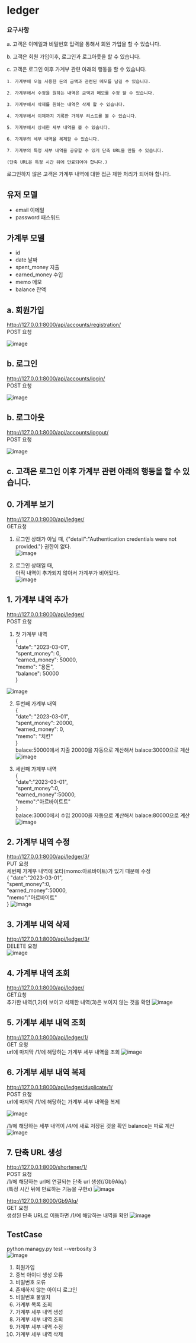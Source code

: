 # ledger


### 요구사항

a. 고객은 이메일과 비밀번호 입력을 통해서 회원 가입을 할 수 있습니다.

b. 고객은 회원 가입이후, 로그인과 로그아웃을 할 수 있습니다. 

c. 고객은 로그인 이후 가계부 관련 아래의 행동을 할 수 있습니다. 

    1. 가계부에 오늘 사용한 돈의 금액과 관련된 메모를 남길 수 있습니다. 
    
    2. 가계부에서 수정을 원하는 내역은 금액과 메모를 수정 할 수 있습니다. 
    
    3. 가계부에서 삭제를 원하는 내역은 삭제 할 수 있습니다. 
    
    4. 가계부에서 이제까지 기록한 가계부 리스트를 볼 수 있습니다. 
    
    5. 가계부에서 상세한 세부 내역을 볼 수 있습니다. 
    
    6. 가계부의 세부 내역을 복제할 수 있습니다.
    
    7. 가계부의 특정 세부 내역을 공유할 수 있게 단축 URL을 만들 수 있습니다.
    
    (단축 URL은 특정 시간 뒤에 만료되어야 합니다.)

로그인하지 않은 고객은 가계부 내역에 대한 접근 제한 처리가 되어야 합니다.
## 유저 모델
- email 이메일
- password 패스워드

## 가계부 모델
- id
- date 날짜
- spent_money 지출
- earned_money 수입
- memo 메모
- balance 잔액

## a. 회원가입
http://127.0.0.1:8000/api/accounts/registration/  
POST 요청  

![image](https://user-images.githubusercontent.com/110436172/224178345-3f6b3921-9875-4ba5-b8bc-29a26fc549d2.png)


## b. 로그인
http://127.0.0.1:8000/api/accounts/login/  
POST 요청  

![image](https://user-images.githubusercontent.com/110436172/224178436-c170684b-1423-4eba-9536-40fee2883428.png)


## b. 로그아웃
http://127.0.0.1:8000/api/accounts/logout/  
POST 요청  

![image](https://user-images.githubusercontent.com/110436172/224178504-776bd19f-301e-458e-9efb-57b5ef80ab02.png)


## c. 고객은 로그인 이후 가계부 관련 아래의 행동을 할 수 있습니다.   
## 0. 가계부 보기  
http://127.0.0.1:8000/api/ledger/  
GET요청  
1. 로그인 상태가 아닐 때, {"detail":"Authentication credentials were not provided."} 권한이 없다.  
![image](https://user-images.githubusercontent.com/110436172/224178939-64545a95-959a-400b-a11a-782b5c68e2c7.png)

2. 로그인 상태일 때,  
아직 내역이 추가되지 않아서 가계부가 비어있다.  
![image](https://user-images.githubusercontent.com/110436172/224178828-ecf5ab8c-1e68-4626-a9b8-741fb7a4f3e9.png)

## 1. 가계부 내역 추가
http://127.0.0.1:8000/api/ledger/  
POST 요청  
1. 첫 가계부 내역  
{  
    "date": "2023-03-01",   
    "spent_money": 0,  
    "earned_money": 50000,  
    "memo": "용돈",  
    "balance": 50000  
}  

![image](https://user-images.githubusercontent.com/110436172/224181329-4b09dc35-2fb7-4d39-b179-bbd2cef3bcc9.png)

2. 두번째 가계부 내역  
{  
    "date": "2023-03-01",  
    "spent_money": 20000,  
    "earned_money": 0,  
    "memo": "치킨"  
}  
balace:50000에서 지출 20000을 자동으로 계산해서 balace:30000으로 계산  
![image](https://user-images.githubusercontent.com/110436172/224181804-e933884b-b213-4f14-9136-a9cab9f08927.png)

3. 세번째 가계부 내역  
{  
    "date":"2023-03-01",  
    "spent_money":0,  
    "earned_money":50000,  
    "memo":"아르바이트트"  
}  
balace:30000에서 수입 20000을 자동으로 계산해서 balace:80000으로 계산
![image](https://user-images.githubusercontent.com/110436172/224182347-7adac736-cdf7-4f53-90b8-52cd0be0eaae.png)

## 2. 가계부 내역 수정
http://127.0.0.1:8000/api/ledger/3/  
PUT 요청  
세번째 가계부 내역에 오타(momo:아르바이트)가 있기 때문에 수정  
{ 
    "date":"2023-03-01",  
    "spent_money":0,  
    "earned_money":50000,  
    "memo":"아르바이트"  
} 
![image](https://user-images.githubusercontent.com/110436172/224182602-8c41ac9f-5922-42d9-ad1b-55703439a8ab.png)

## 3. 가계부 내역 삭제
http://127.0.0.1:8000/api/ledger/3/  
DELETE 요청  
![image](https://user-images.githubusercontent.com/110436172/224182700-76780000-90ce-4fca-98e0-91b1c9a84453.png)

## 4. 가계부 내역 조회
http://127.0.0.1:8000/api/ledger/  
GET요청  
추가한 내역(1,2)이 보이고 삭제한 내역(3)은 보이지 않는 것을 확인
![image](https://user-images.githubusercontent.com/110436172/224183109-0a0c5df3-b561-491d-a9b0-8fc6e3892746.png)

 
## 5. 가계부 세부 내역 조회
http://127.0.0.1:8000/api/ledger/1/  
GET 요청  
url에 마지막 /1/에 해당하는 가계부 세부 내역을 조회
![image](https://user-images.githubusercontent.com/110436172/224183329-c8233925-3b07-40f6-af8b-b932930e441a.png)

## 6. 가계부 세부 내역 복제
http://127.0.0.1:8000/api/ledger/duplicate/1/  
POST 요청  
url에 마지막 /1/에 해당하는 가계부 세부 내역을 복제

![image](https://user-images.githubusercontent.com/110436172/224183109-0a0c5df3-b561-491d-a9b0-8fc6e3892746.png)

/1/에 해당하는 세부 내역이 /4/에 새로 저장된 것을 확인
balance는 따로 계산
![image](https://user-images.githubusercontent.com/110436172/224183594-1474329b-8667-454d-9a34-555df25c678f.png)

## 7. 단축 URL 생성
http://127.0.0.1:8000/shortener/1/  
POST 요청  
/1/에 해당하는 url에 연결되는 단축 url 생성(/Gb9AIq/)  
(특정 시간 뒤에 만료하는 기능을 구현x) 
![image](https://user-images.githubusercontent.com/110436172/224183780-1d5f1559-db98-4210-9749-fa0eab488bbe.png)

http://127.0.0.1:8000/Gb9AIq/  
GET 요청  
생성된 단축 URL로 이동하면 /1/에 해당하는 내역을 확인
![image](https://user-images.githubusercontent.com/110436172/224183881-c1d456f7-be04-4e65-b0ba-c845a1e6e57e.png)

## TestCase
python managy.py test --verbosity 3  
![image](https://user-images.githubusercontent.com/110436172/224205188-6c51b7e7-1cc3-458b-8e80-0ba928d45503.png)  
1. 회원가입
2. 중복 아이디 생성 오류
3. 비밀번호 오류
4. 존재하지 않는 아이디 로그인
5. 비밀번호 불일치
6. 가계부 목록 조회
7. 가계부 세부 내역 생성
8. 가계부 세부 내역 조회
9. 가계부 세부 내역 수정
10. 가계부 세부 내역 삭제


